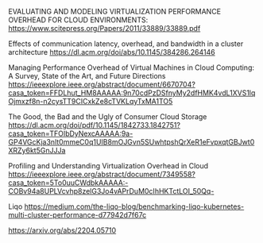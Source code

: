 EVALUATING AND MODELING VIRTUALIZATION
PERFORMANCE OVERHEAD FOR CLOUD ENVIRONMENTS:
https://www.scitepress.org/Papers/2011/33889/33889.pdf

Effects of communication latency, overhead, and bandwidth in a cluster architecture
https://dl.acm.org/doi/abs/10.1145/384286.264146

Managing Performance Overhead of Virtual Machines in Cloud Computing: A Survey, State of the Art, and Future Directions
https://ieeexplore.ieee.org/abstract/document/6670704?casa_token=FFDLhut_HM8AAAAA:9n70cdPzDSfnyMy2dfHMK4vdL1XVS1lqOjmxzf8n-n2cysTT9CICxkZe8cTVKLqyTxMA1TO5

The Good, the Bad and the Ugly of Consumer Cloud Storage
https://dl.acm.org/doi/pdf/10.1145/1842733.1842751?casa_token=TFOIbDyNexcAAAAA:9a-GP4VGcKja3nlt0mmeC0q1UIB8mOJGvn5SUwhtpshQrXeR1eFvpxqtGBJwt0XRZy6kt5GnJJJa

Profiling and Understanding Virtualization Overhead in Cloud
https://ieeexplore.ieee.org/abstract/document/7349558?casa_token=5To0uuCWdbkAAAAA:-COBv94a8UPLVcvhp8zelG3Jo4vAPrDuM0cIhHKTctLOI_50Qq-


Liqo
https://medium.com/the-liqo-blog/benchmarking-liqo-kubernetes-multi-cluster-performance-d77942d7f67c

https://arxiv.org/abs/2204.05710
